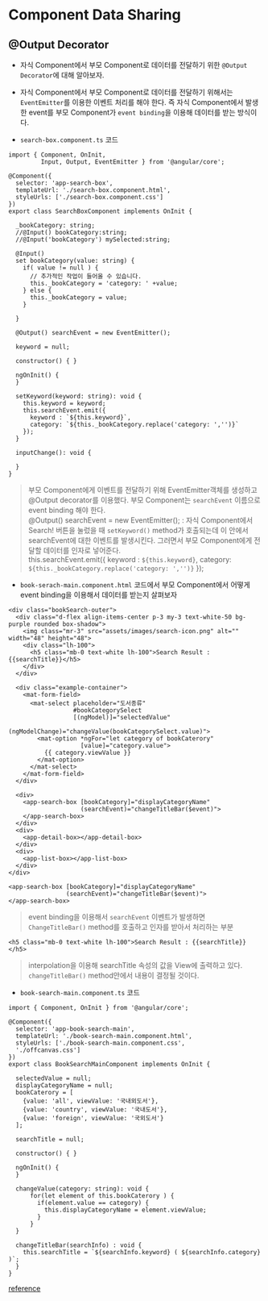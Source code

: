 # Component Data Sharing

## @Output Decorator
- 자식 Component에서 부모 Component로 데이터를 전달하기 위한 `@Output Decorator`에 대해 알아보자.
- 자식 Component에서 부모 Component로 데이터를 전달하기 위해서는 `EventEmitter`를 이용한 이벤트 처리를 해야 한다. 즉 자식 Component에서 발생한 event를 부모 Component가 `event binding`을 이용해 데이터를 받는 방식이다.

- `search-box.component.ts` 코드
```
import { Component, OnInit,
         Input, Output, EventEmitter } from '@angular/core';

@Component({
  selector: 'app-search-box',
  templateUrl: './search-box.component.html',
  styleUrls: ['./search-box.component.css']
})
export class SearchBoxComponent implements OnInit {

  _bookCategory: string;
  //@Input() bookCategory:string;
  //@Input('bookCategory') mySelected:string;

  @Input()
  set bookCategory(value: string) {
    if( value != null ) {
      // 추가적인 작업이 들어올 수 있습니다.
      this._bookCategory = 'category: ' +value;
    } else {
      this._bookCategory = value;
    }

  }

  @Output() searchEvent = new EventEmitter();

  keyword = null;

  constructor() { }

  ngOnInit() {
  }

  setKeyword(keyword: string): void {
    this.keyword = keyword;
    this.searchEvent.emit({
      keyword : `${this.keyword}`,
      category: `${this._bookCategory.replace('category: ','')}`
    });
  }

  inputChange(): void {

  }
}
```
> 부모 Component에게 이벤트를 전달하기 위해 EventEmitter객체를 생성하고 @Output decorator를 이용했다. 부모 Component는 `searchEvent` 이름으로 event binding 해야 한다.<br>
> @Output() searchEvent = new EventEmitter(); : 자식 Component에서 Search! 버튼을 눌렀을 때 `setKeyword()` method가 호출되는데 이 안에서 searchEvent에 대한 이벤트를 발생시킨다. 그러면서 부모 Component에게 전달할 데이터를 인자로 넣어준다.<br>
> this.searchEvent.emit({
    keyword : `${this.keyword}`,
    category: `${this._bookCategory.replace('category: ','')}`
});<br>

- `book-serach-main.component.html` 코드에서 부모 Component에서 어떻게 event binding을 이용해서 데이터를 받는지 살펴보자
```
<div class="bookSearch-outer">
  <div class="d-flex align-items-center p-3 my-3 text-white-50 bg-purple rounded box-shadow">
    <img class="mr-3" src="assets/images/search-icon.png" alt="" width="48" height="48">
    <div class="lh-100">
      <h5 class="mb-0 text-white lh-100">Search Result : {{searchTitle}}</h5>
    </div>
  </div>

  <div class="example-container">
    <mat-form-field>
      <mat-select placeholder="도서종류"
                  #bookCategorySelect
                  [(ngModel)]="selectedValue"
                  (ngModelChange)="changeValue(bookCategorySelect.value)">
        <mat-option *ngFor="let category of bookCaterory"
                    [value]="category.value">
          {{ category.viewValue }}
        </mat-option>
      </mat-select>
    </mat-form-field>
  </div>

  <div>
    <app-search-box [bookCategory]="displayCategoryName"
                    (searchEvent)="changeTitleBar($event)">
    </app-search-box>
  </div>
  <div>
    <app-detail-box></app-detail-box>
  </div>
  <div>
    <app-list-box></app-list-box>
  </div>
</div>
```
```
<app-search-box [bookCategory]="displayCategoryName"
                (searchEvent)="changeTitleBar($event)">
</app-search-box>
```
> event binding을 이용해서 `searchEvent` 이벤트가 발생하면 `ChangeTitleBar()` method를 호출하고 인자를 받아서 처리하는 부분
```
<h5 class="mb-0 text-white lh-100">Search Result : {{searchTitle}}</h5>
```
> interpolation을 이용해 searchTitle 속성의 값을 View에 출력하고 있다. `changeTitleBar()` method안에서 내용이 결정될 것이다.

- `book-search-main.component.ts` 코드
```
import { Component, OnInit } from '@angular/core';

@Component({
  selector: 'app-book-search-main',
  templateUrl: './book-search-main.component.html',
  styleUrls: ['./book-search-main.component.css',
  './offcanvas.css']
})
export class BookSearchMainComponent implements OnInit {

  selectedValue = null;
  displayCategoryName = null;
  bookCaterory = [
    {value: 'all', viewValue: '국내외도서'},
    {value: 'country', viewValue: '국내도서'},
    {value: 'foreign', viewValue: '국외도서'}
  ];

  searchTitle = null;

  constructor() { }

  ngOnInit() {
  }

  changeValue(category: string): void {
      for(let element of this.bookCaterory ) {
        if(element.value == category) {
          this.displayCategoryName = element.viewValue;
        }
      }
  }

  changeTitleBar(searchInfo) : void {
    this.searchTitle = `${searchInfo.keyword} ( ${searchInfo.category} )`;
  }
}
```

[reference](https://moon9342.github.io/angular-lecture-data-share-2)